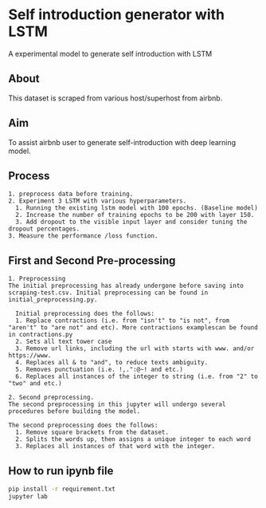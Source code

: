 # Self introduction generator with LSTM
A experimental model to generate self introduction with LSTM

## About
This dataset is scraped from various host/superhost from airbnb. 

## Aim
To assist airbnb user to generate self-introduction with deep learning model.

## Process
```
1. preprocess data before training.
2. Experiment 3 LSTM with various hyperparameters.
  1. Running the existing lstm model with 100 epochs. (Baseline model)
  2. Increase the number of training epochs to be 200 with layer 150.
  3. Add dropout to the visible input layer and consider tuning the dropout percentages.
3. Measure the performance /loss function.
```

## First and Second Pre-processing
```
1. Preprocessing
The initial preprocessing has already undergone before saving into scraping-test.csv. Initial preprocessing can be found in initial_preprocessing.py.
  
  Initial preprocessing does the follows:
  1. Replace contractions (i.e. from "isn't" to "is not", from "aren't" to "are not" and etc). More contractions examplescan be found in contractions.py
  2. Sets all text tower case
  3. Remove url links, including the url with starts with www. and/or https://www.
  4. Replaces all & to "and", to reduce texts ambiguity.
  5. Removes punctuation (i.e. !,.":@~! and etc.)
  6. Replaces all instances of the integer to string (i.e. from "2" to "two" and etc.)

2. Second preprocessing.
The second preprocessing in this jupyter will undergo several procedures before building the model.

The second preprocessing does the follows:
  1. Remove square brackets from the dataset.
  2. Splits the words up, then assigns a unique integer to each word
  3. Replaces all instances of that word with the integer.
```

## How to run ipynb file

```bash
pip install -r requirement.txt
jupyter lab 
```

